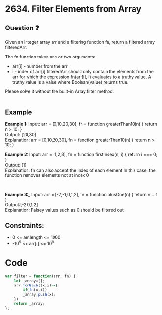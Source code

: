 # 2634. Filter Elements from Array
## Question ❓ <br>
Given an integer array arr and a filtering function fn, return a filtered array filteredArr.

The fn function takes one or two arguments:

- arr[i] - number from the arr
- i - index of arr[i]
filteredArr should only contain the elements from the arr for which the expression fn(arr[i], i) evaluates to a truthy value. A truthy value is a value where Boolean(value) returns true.

Please solve it without the built-in Array.filter method.
<br><br>

## Example

__Example 1:__
Input: arr = [0,10,20,30], fn = function greaterThan10(n) { return n > 10; }     
Output: [20,30]     
Explanation: arr = [0,10,20,30], fn = function greaterThan10(n) { return n > 10; }
<br>

__Example 2:__  Input:  arr = [1,2,3], fn = function firstIndex(n, i) { return i === 0; }     
Output: [1]      
Explanation:
fn can also accept the index of each element
In this case, the function removes elements not at index 0

<br>

__Example 3:___
Input: arr = [-2,-1,0,1,2], fn = function plusOne(n) { return n + 1 }    
Output:[-2,0,1,2]  
Explanation:
Falsey values such as 0 should be filtered out
<br>
  
## Constraints:

- 0 <= arr.length <= 1000
- -10<sup>9</sup> <= arr[i] <= 10<sup>9</sup>

# Code
```js
var filter = function(arr, fn) {
    let _array=[];
    arr.forEach((x,i)=>{
        if(fn(x,i))
        _array.push(x);
    })
    return _array;
};
```
